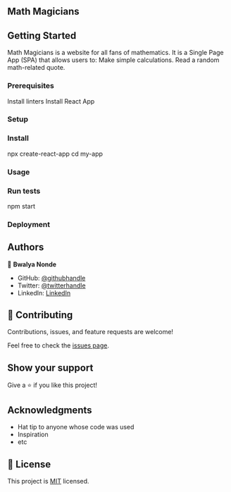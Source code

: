 ## Math Magicians

## Getting Started
Math Magicians is a website for all fans of mathematics. It is a Single Page App (SPA) that allows users to:
Make simple calculations.
Read a random math-related quote.

### Prerequisites
Install linters
Install React App
### Setup

### Install
npx create-react-app 
cd my-app
### Usage

### Run tests
npm start
### Deployment



## Authors


👤 **Bwalya Nonde**

- GitHub: [@githubhandle](https://github.com/BwalyaNonde)
- Twitter: [@twitterhandle](https://twitter.com/nonde_bwalya)
- LinkedIn: [LinkedIn](https://www.linkedin.com/in/bwalya-nonde-5865601a9/)


## 🤝 Contributing

Contributions, issues, and feature requests are welcome!

Feel free to check the [issues page](../../issues/).

## Show your support

Give a ⭐️ if you like this project!

## Acknowledgments

- Hat tip to anyone whose code was used
- Inspiration
- etc

## 📝 License

This project is [MIT](./MIT.md) licensed.
